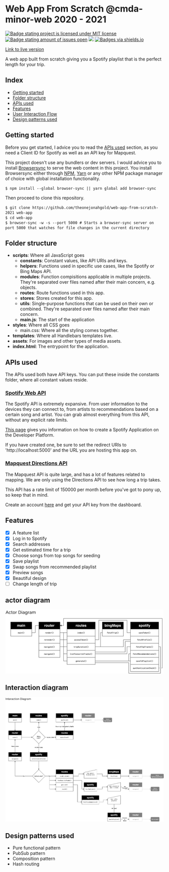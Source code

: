 # Web App From Scratch @cmda-minor-web 2020 - 2021

[![Badge stating project is licensed under MIT license](https://img.shields.io/github/license/theonejonahgold/web-app-from-scratch-2021)](https://github.com/theonejonahgold/web-app-from-scratch-2021/blob/master/LICENSE) [![Badge stating amount of issues open](https://img.shields.io/github/issues/theonejonahgold/web-app-from-scratch-2021)](https://github.com/theonejonahgold/web-app-from-scratch-2021/issues) [![](https://img.shields.io/badge/site--status-up-success)](https://triptop.app) [![Badges via shields.io](https://img.shields.io/badge/badges%20via-shields.io-brightgreen)](shields.io)

[Link to live version](https://theonejonahgold.github.io/web-app-from-scratch-2021)

A web app built from scratch giving you a Spotify playlist that is the perfect length for your trip.

## Index

- [Getting started](#getting-started)
- [Folder structure](#folder-structure)
- [APIs used](#apis-used)
- [Features](#features)
- [User Interaction Flow](#user-interaction-flow)
- [Design patterns used](#design-patterns-used)

## Getting started

Before you get started, I advice you to read the [APIs used](#apis-used) section, as you need a Client ID for Spotify as well as an API key for Mapquest.

This project doesn't use any bundlers or dev servers. I would advice you to install [Browsersync](https://www.npmjs.com/package/browser-sync) to serve the web content in this project. You install Browsersync either through [NPM](https://www.npmjs.com), [Yarn](https://yarnpkg.com) or any other NPM package manager of choice with global installation functionality.

```shell
$ npm install --global browser-sync || yarn global add browser-sync
```

Then proceed to clone this repository.

```shell
$ git clone https://github.com/theonejonahgold/web-app-from-scratch-2021 web-app
$ cd web-app
$ browser-sync -w -s --port 5000 # Starts a browser-sync server on port 5000 that watches for file changes in the current directory
```

## Folder structure

- **scripts**: Where all JavaScript goes
  - **constants**: Constant values, like API URIs and keys.
  - **helpers**: Functions used in specific use cases, like the Spotify or Bing Maps API.
  - **modules**: Function compisitions applicable in multiple projects. They're separated over files named after their main concern, e.g. objects.
  - **routes**: Route functions used in this app.
  - **stores**: Stores created for this app.
  - **utils**: Single-purpose functions that can be used on their own or combined. They're separated over files named after their main concern.
  - **main.js**: The start of the application
- **styles**: Where all CSS goes
  - main.css: Where all the styling comes together.
- **templates**: Where all Handlebars templates live.
- **assets**: For images and other types of media assets.
- **index.html**: The entrypoint for the application.

## APIs used

The APIs used both have API keys. You can put these inside the constants folder, where all constant values reside.

### [Spotify Web API](https://developer.spotify.com/documentation/web-api/)

The Spotify API is extremely expansive. From user information to the devices they can connect to, from artists to recommendations based on a certain song and artist. You can grab almost everything from this API, without any explicit rate limits.

[This page](https://developer.spotify.com/documentation/general/guides/app-settings/#register-your-app) gives you information on how to create a Spotify Application on the Developer Platform.

If you have created one, be sure to set the redirect URIs to 'http://localhost:5000' and the URL you are hosting this app on.

### [Mapquest Directions API](https://developer.mapquest.com/documentation/directions-api/route/get/)

The Mapquest API is quite large, and has a lot of features related to mapping. We are only using the Directions API to see how long a trip takes.

This API has a rate limit of 150000 per month before you've got to pony up, so keep that in mind.

Create an account [here](https://developer.mapquest.com/user/register) and get your API key from the dashboard.

## Features

- [x] A feature list
- [x] Log in to Spotify
- [x] Search addresses
- [x] Get estimated time for a trip
- [x] Choose songs from top songs for seeding
- [x] Save playlist
- [x] Swap songs from recommended playlist
- [x] Preview songs
- [x] Beautiful design
- [ ] Change length of trip

## actor diagram

![Action diagram of app](assets/actor_diagram.png)

## Interaction diagram

![Interaction diagram of app](assets/interaction_diagram.png)

## Design patterns used

- Pure functional pattern
- PubSub pattern
- Composition pattern
- Hash routing
